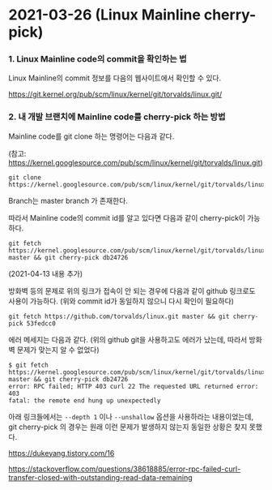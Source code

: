 # 2021-03-26 (Linux Mainline cherry-pick)

### 1. Linux Mainline code의 commit을 확인하는 법

Linux Mainline의 commit 정보를 다음의 웹사이트에서 확인할 수 있다.

https://git.kernel.org/pub/scm/linux/kernel/git/torvalds/linux.git/



### 2. 내 개발 브랜치에 Mainline code를 cherry-pick 하는 방법

Mainline code를 git clone 하는 명령어는 다음과 같다.

(참고: https://kernel.googlesource.com/pub/scm/linux/kernel/git/torvalds/linux.git)

```
git clone https://kernel.googlesource.com/pub/scm/linux/kernel/git/torvalds/linux
```

Branch는 master branch 가 존재한다.



따라서 Mainline code의 commit id를 알고 있다면 다음과 같이 cherry-pick이 가능하다.

```
git fetch https://kernel.googlesource.com/pub/scm/linux/kernel/git/torvalds/linux master && git cherry-pick db24726
```



(2021-04-13 내용 추가)

방화벽 등의 문제로 위의 링크가 접속이 안 되는 경우에 다음과 같이 github 링크로도 사용이 가능하다. (위와 commit id가 동일하지 않으니 다시 확인이 필요하다)

```
git fetch https://github.com/torvalds/linux.git master && git cherry-pick 53fedcc0
```



에러 메세지는 다음과 같다. (위의 github git을 사용하고도 에러가 났는데, 따라서 방화벽 문제가 맞는지 알 수 없었다)

```shell
$ git fetch https://kernel.googlesource.com/pub/scm/linux/kernel/git/torvalds/linux master && git cherry-pick db24726
error: RPC failed; HTTP 403 curl 22 The requested URL returned error: 403
fatal: the remote end hung up unexpectedly
```

아래 링크들에서는 `--depth 1` 이나 `--unshallow` 옵션을 사용하라는 내용이었는데, git cherry-pick 의 경우는 원래 이런 문제가 발생하지 않는지 동일한 상황은 찾지 못했다.

https://dukeyang.tistory.com/16

https://stackoverflow.com/questions/38618885/error-rpc-failed-curl-transfer-closed-with-outstanding-read-data-remaining


